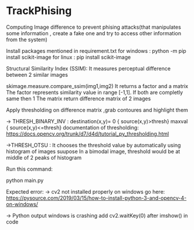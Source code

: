 # TrackPhising

Computing Image difference to prevent phising attacks(that manipulates some information , create
a fake one and try to access other information from the system)

Install packages mentioned in requirement.txt
for windows : python -m pip install scikit-image
for linux : pip install scikit-image

Structural Similarity Index (SSIM):
It measures perceptual difference between 2 similar images

skimage.measure.compare_ssim(img1,img2)
It returns a factor and a matrix
The factor represents similarity value in range [-1,1].
If both are completly same then 1
The matrix return difference matrix of 2 images

Apply thresholding on difference matrix ,grab contoures and highlight them 

-> THRESH_BINARY_INV : 
   destination(x,y)=  0    { source(x,y)>thresh}
                      maxval { source(x,y)<=thresh}
documentation of thresholding: https://docs.opencv.org/trunk/d7/d4d/tutorial_py_thresholding.html

->THRESH_OTSU :
  It chooses the threshold value by automatically using histogram of images
  suupose In a bimodal image, threshold would be at middle of 2 peaks of histogram

Run this command:

python main.py

Expected error:
-> cv2 not installed properly on windows
   go here: https://pysource.com/2019/03/15/how-to-install-python-3-and-opencv-4-on-windows/

-> Python output windows is crashing
   add cv2.waitKey(0) after imshow() in code
